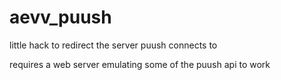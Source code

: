 aevv_puush
==========

little hack to redirect the server puush connects to

requires a web server emulating some of the puush api to work